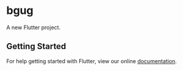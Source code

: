 # bgug

A new Flutter project.

## Getting Started

For help getting started with Flutter, view our online
[documentation](http://flutter.io/).
